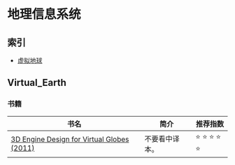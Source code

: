 # 地理信息系统

## 索引

* [虚拟地球](#Virtual_Earth)

## Virtual_Earth

### 书籍

| 书名  | 简介 | 推荐指数 |
| ------------- | ------------- | ------------- |
| 	[3D Engine Design for Virtual Globes (2011)](https://www.virtualglobebook.com/)  | 不要看中译本。  | :star: :star: :star: :star: :star:|
